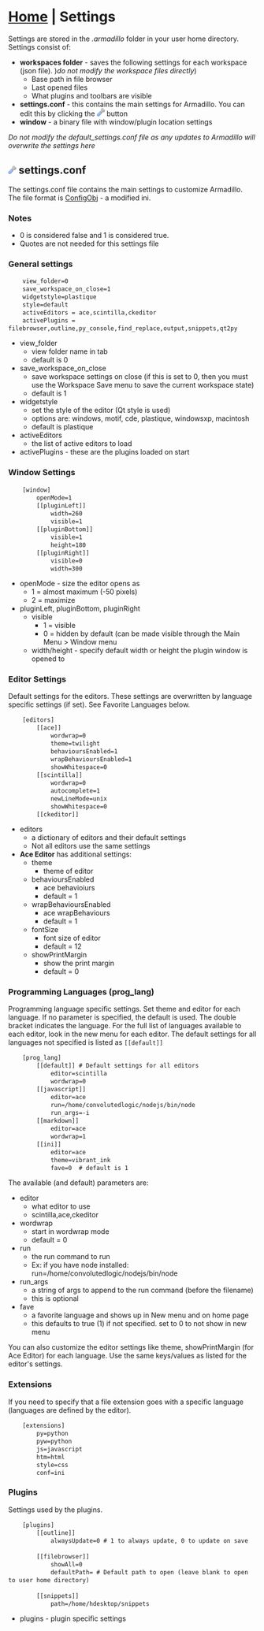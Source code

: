 <link rel="stylesheet" type="text/css" href="doc.css">

# [Home](start.html) | Settings

Settings are stored in the *.armadillo* folder in your user home directory.  Settings consist of:

- **workspaces folder** - saves the following settings for each workspace (json file).  )*do not modify the workspace files directly*)
    - Base path in file browser
    - Last opened files
    - What plugins and toolbars are visible
- **settings.conf** - this contains the main settings for Armadillo. You can edit this by clicking the ![](../img/wrench.png) button
- **window** - a binary file with window/plugin location settings

*Do not modify the default_settings.conf file as any updates to Armadillo will overwrite the settings here*

## ![](../img/wrench.png) settings.conf
The settings.conf file contains the main settings to customize Armadillo.  The file format is [ConfigObj](http://www.voidspace.org.uk/python/configobj.html)  - a modified ini.

### Notes
- 0 is considered false and 1 is considered true.
- Quotes are not needed for this settings file

### General settings
        view_folder=0
        save_workspace_on_close=1
        widgetstyle=plastique
        style=default
        activeEditors = ace,scintilla,ckeditor
        activePlugins = filebrowser,outline,py_console,find_replace,output,snippets,qt2py

- view_folder
    - view folder name in tab
    - default is 0
- save_workspace_on_close
    - save workspace settings on close (if this is set to 0, then you must use the Workspace Save menu to save the current workspace state)
    - default is 1
- widgetstyle
    - set the style of the editor (Qt style is used)
    - options are: windows, motif, cde, plastique, windowsxp, macintosh
    - default is plastique
- activeEditors
    - the list of active editors to load
- activePlugins - these are the plugins loaded on start

### Window Settings
        [window]
            openMode=1
            [[pluginLeft]]
                width=260
                visible=1
            [[pluginBottom]]
                visible=1
                height=180
            [[pluginRight]]
                visible=0
                width=300

- openMode - size the editor opens as
    - 1 = almost maximum (-50 pixels)
    - 2 = maximize
- pluginLeft, pluginBottom, pluginRight
    - visible 
        - 1 = visible
        - 0 = hidden by default (can be made visible through the Main Menu > Window menu
    - width/height - specify default width or height the plugin window is opened to

### Editor Settings
Default settings for the editors. These settings are overwritten by language specific settings (if set).  See Favorite Languages below.

        [editors]
            [[ace]]
                wordwrap=0
                theme=twilight
                behavioursEnabled=1
                wrapBehavioursEnabled=1
                showWhitespace=0
            [[scintilla]]
                wordwrap=0
                autocomplete=1
                newLineMode=unix
                showWhitespace=0
            [[ckeditor]]

- editors
    - a dictionary of editors and their default settings
    - Not all editors use the same settings
- **Ace Editor** has additional settings:
    - theme
        - theme of editor
    - behavioursEnabled
        - ace behavioiurs
        - default = 1
    - wrapBehavioursEnabled
        - ace wrapBehaviours
        - default = 1
    - fontSize
        - font size of editor
        - default = 12
    - showPrintMargin
        - show the print margin
        - default = 0


### Programming Languages (prog_lang)
Programming language specific settings. Set theme and editor for each language. If no parameter is specified, the default is used.  The double bracket indicates the language.  For the full list of languages available to each editor, look in the new menu for each editor.  The default settings for all languages not specified is listed as `[[default]]`

        [prog_lang]
            [[default]] # Default settings for all editors
                editor=scintilla
                wordwrap=0
            [[javascript]]
                editor=ace
                run=/home/convolutedlogic/nodejs/bin/node
                run_args=-i
            [[markdown]]
                editor=ace
                wordwrap=1
            [[ini]]
                editor=ace
                theme=vibrant_ink
                fave=0  # default is 1

The available (and default) parameters are:

- editor
    - what editor to use
    - scintilla,ace,ckeditor
- wordwrap
    - start in wordwrap mode
    - default = 0
- run
    - the run command to run
    - Ex: if you have node installed: run=/home/convolutedlogic/nodejs/bin/node
- run_args
    - a string of args to append to the run command (before the filename)
    - this is optional
- fave
    - a favorite language and shows up in New menu and on home page
    - this defaults to true (1) if not specified. set to 0 to not show in new menu

You can also customize the editor settings like theme, showPrintMargin (for Ace Editor) for each language. Use the same keys/values as listed for the editor's settings.


### Extensions
If you need to specify that a file extension goes with a specific language (languages are defined by the editor).

        [extensions]
            py=python
            pyw=python
            js=javascript
            htm=html
            style=css
            conf=ini

### Plugins
Settings used by the plugins.

        [plugins]
            [[outline]]
                alwaysUpdate=0 # 1 to always update, 0 to update on save
        
            [[filebrowser]]
                showAll=0
                defaultPath= # Default path to open (leave blank to open to user home directory)
                
            [[snippets]]
                path=/home/hdesktop/snippets


- plugins - plugin specific settings